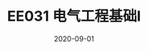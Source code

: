 ---
title: "EE031 电气工程基础I"
collection: teaching
type: "本科生课程"
period: "64学时"
semester: "2020年秋季学期, 评教成绩：B"
permalink: /teaching/2020-fall-EE031
venue: "上海交通大学, 电子信息与电气工程学院电气工程系"
date: 2020-09-01
location: "上海, 中国"
---